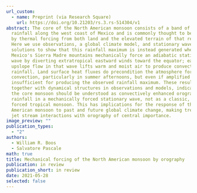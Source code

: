 ```yaml
---
url_custom:
  - name: Preprint (via Research Square)
    url: https://doi.org/10.21203/rs.3.rs-514304/v1
abstract: The core of the North American monsoon consists of a band of intense
  rainfall along the west coast of Mexico and is commonly thought to be caused
  by thermal forcing from both land and the elevated terrain of that region.
  Here we use observations, a global climate model, and stationary wave
  solutions to show that this rainfall maximum is instead generated when
  Mexico's Sierra Madre mountains mechanically force an adiabatic stationary
  wave by diverting extratropical eastward winds toward the equator; eastward,
  upslope flow in that wave lifts warm and moist air to produce convective
  rainfall. Land surface heat fluxes do precondition the atmosphere for
  convection, particularly in summer afternoons, but even if amplified are
  insufficient for producing the observed rainfall maximum. These results,
  together with dynamical structures in observations and models, indicate that
  the core monsoon should be understood as convectively enhanced orographic
  rainfall in a mechanically forced stationary wave, not as a classic, thermally
  forced tropical monsoon. This has implications for the response of the North
  American monsoon to past and future global climate change, making trends in
  jet stream interactions with orography of central importance.
image_preview: ""
publication_types:
  - "2"
authors:
  - William R. Boos
  - Salvatore Pascale
math: true
title: Mechanical forcing of the North American monsoon by orography
publication: in review
publication_short: in review
date: 2021-05-28
selected: false
---
```


